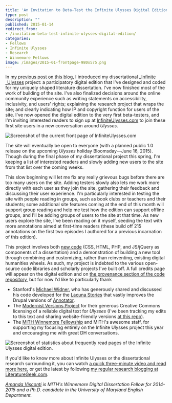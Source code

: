 ```yaml
---
title: 'An Invitation to Beta-Test the Infinite Ulysses Digital Edition'
type: post
description: ""
published: 2015-01-14
redirect_from: 
- /invitation-beta-test-infinite-ulysses-digital-edition/
categories:
- Fellows
- Infinite Ulysses
- Research
- Winnemore Fellows
image: /images/2015-01-frontpage-980x575.png
---
```

In [my previous post on this blog](http://mith.umd.edu/infinite-ulysses-designing-public-humanities-conversation/ "Infinite Ulysses: Designing a Public Humanities Conversation"), I introduced my dissertational [\_Infinite \_Ulysses](http://dr.amandavisconti.com/) project: a participatory digital edition that I've designed and coded for my uniquely shaped literature dissertation. I've now finished most of the work of building of the site. I've also finalized decisions around the online community experience such as writing statements on accessibility, inclusivity, and users' rights; explaining the research project that wraps the site; and clearly indicating how IP and copyright function for users of the site. I've now opened the digital edition to the very first beta-testers, and I'm inviting interested readers to sign up at [InfiniteUlysses.com](http://www.infiniteulysses.com) to join these first site users in a new conversation around _Ulysses_.

![Screenshot of the current front page of InfiniteUlysses.com](/images/2015-01-frontpage-980x575.png)

The site will eventually be open to everyone (with a planned public 1.0 release on the upcoming _Ulysses_ holiday Bloomsday—June 16, 2015). Though during the final phase of my dissertational project this spring, I'm keeping a list of interested readers and slowly adding new users to the site from that list over the coming weeks.

This slow beginning will let me fix any really grievous bugs before there are too many users on the site. Adding testers slowly also lets me work more directly with each user as they join the site, gathering their feedback and discussing their user experience. I'm particularly interested in testing the site with people reading in groups, such as book clubs or teachers and their students; some additional site features coming at the end of this month will support group reading and help me test how the edition can support offline groups, and I'll be adding groups of users to the site at that time. As new users explore the site, I've been reading on it myself, seeding the text with more annotations aimed at first-time readers (these build off 215 annotations on the first two episodes I authored for a previous incarnation of this edition).

This project involves both [new code](http://github.com/amandavisconti/infinite-ulysses-public) (CSS, HTML, PHP, and JS/jQuery as components of a dissertation) and a demonstration of building a new tool through combining and customizing, rather than reinventing, existing digital humanities wheels. As such, my project is indebted to the various open-source code libraries and scholarly projects I've built off. A full credits page will appear on the digital edition and on [the provenance section of the code repository](http://github.com/amandavisconti/infinite-ulysses-public#provenance), but for now I'd like to particularly thank

- Stanford's [Michael Widner](http://people.stanford.edu/widner/), who has generously shared and discussed his code developed for the [Lacuna Stories](http://www.lacunastories.com/) that vastly improves the Drupal versions of [Annotator](http://annotatorjs.org/).
- The [Modernist Versions Project](http://web.uvic.ca/~mvp1922/) for their generous Creative Commons licensing of a reliable digital text for _Ulysses_ (I've been tracking my edits to this text and sharing website-friendly versions [at this repo](http://github.com/amandavisconti/ulysses)).
- The [MITH Winnemore Fellowship](http://mith.umd.edu/community/fellowships/winnemore-fellows/) and MITH's awesome staff, for supporting my focusing entirely on the Infinite Ulysses project this year and encouraging me with great DH conversations.

![Screenshot of statistics about frequently read pages of the Infinite Ulysses digital edition.](/images/2015-01-wherepeopleread.png)

If you'd like to know more about Infinite Ulysses or the dissertational research surrounding it, you can watch [a quick three-minute video and read more here](http://dr.amandavisconti.com/), or get the latest by following [my regular research blogging at LiteratureGeek.com](http://dr.amandavisconti.com/).

_[Amanda Visconti](http://mith.umd.edu/people/person/amanda-visconti/ "Amanda Visconti") is MITH's Winnemore Digital Dissertation Fellow for 2014-2015 and a Ph.D. candidate in the University of Maryland English Department._
